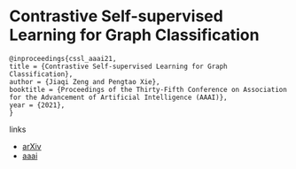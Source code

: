# Contrastive Self-supervised Learning for Graph Classification

```
@inproceedings{cssl_aaai21,
title = {Contrastive Self-supervised Learning for Graph Classification},
author = {Jiaqi Zeng and Pengtao Xie},
booktitle = {Proceedings of the Thirty-Fifth Conference on Association for the Advancement of Artificial Intelligence (AAAI)},
year = {2021},
}
```

links
- [arXiv](https://arxiv.org/abs/2009.05923)
- [aaai](https://www.aaai.org/AAAI21Papers/AAAI-7017.ZengJ.pdf)
